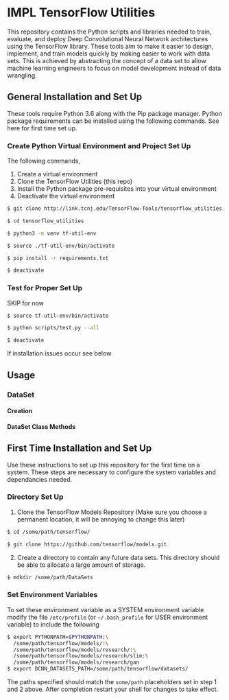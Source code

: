 # IMPL TensorFlow Utilities

This repository contains the Python scripts and libraries needed to train, evaluate, and deploy Deep Convolutional Neural Network architectures using the TensorFlow library. These tools aim to make it easier to design, implement, and train models quickly by making easier to work with data sets. This is achieved by abstracting the concept of a data set to allow machine learning engineers to focus on model development instead of data wrangling.

## General Installation and Set Up

These tools require Python 3.6 along with the Pip package manager. Python package requirements can be installed using the following commands. See here for first time set up.

### Create Python Virtual Environment and Project Set Up
The following commands,
  1. Create a virtual environment
  2. Clone the TensorFlow Utilities (this repo)
  3. Install the Python package pre-requisites into your virtual environment
  4. Deactivate the virtual environment

```bash
$ git clone http://link.tcnj.edu/TensorFlow-Tools/tensorflow_utilities.git

$ cd tensorflow_utilities

$ python3 -m venv tf-util-env

$ source ./tf-util-env/bin/activate

$ pip install -r requirements.txt

$ deactivate
```

### Test for Proper Set Up
SKIP for now

```bash
$ source tf-util-env/bin/activate

$ python scripts/test.py --all

$ deactivate
```

If installation issues occur see below

## Usage

### DataSet

#### Creation

#### DataSet Class Methods

## First Time Installation and Set Up

Use these instructions to set up this repository for the first time on a system. These steps are necessary to configure the system variables and dependancies needed.

### Directory Set Up
1. Clone the TensorFlow Models Repository
(Make sure you choose a permanent location, it will be annoying to change this later)

```bash
$ cd /some/path/tensorflow/

$ git clone https://github.com/tensorflow/models.git
```

2. Create a directory to contain any future data sets. This directory should be able to allocate a large amount of storage.

```bash
$ mdkdir /some/path/DataSets
```

### Set Environment Variables

To set these environment variable as a SYSTEM environment variable modify the file `/etc/profile` (or `~/.bash_profile` for USER environment variable) to include the following

```bash
$ export PYTHONPATH=$PYTHONPATH:\
  /some/path/tensorflow/models/:\
  /some/path/tensorflow/models/research/:\
  /some/path/tensorflow/models/research/slim:\
  /some/path/tensorflow/models/research/gan
$ export DCNN_DATASETS_PATH=/some/path/tensorflow/datasets/
```

The paths specified should match the `some/path` placeholders set in step 1 and 2 above. After completion restart your shell for changes to take effect.
